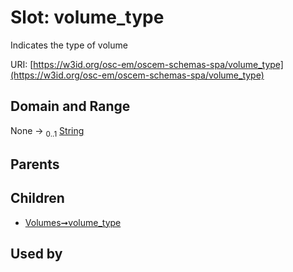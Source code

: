 
# Slot: volume_type

Indicates the type of volume

URI: [https://w3id.org/osc-em/oscem-schemas-spa/volume_type](https://w3id.org/osc-em/oscem-schemas-spa/volume_type)


## Domain and Range

None &#8594;  <sub>0..1</sub> [String](types/String.md)

## Parents


## Children

 *  [Volumes➞volume_type](Volumes_volume_type.md)

## Used by

